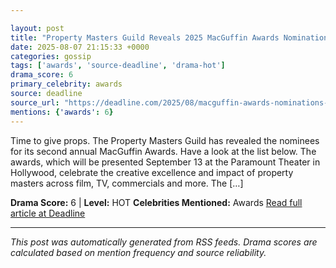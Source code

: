 ```yaml
---

layout: post
title: "Property Masters Guild Reveals 2025 MacGuffin Awards Nominations""
date: 2025-08-07 21:15:33 +0000
categories: gossip
tags: ['awards', 'source-deadline', 'drama-hot']
drama_score: 6
primary_celebrity: awards
source: deadline
source_url: "https://deadline.com/2025/08/macguffin-awards-nominations-2025-list-property-masters-guild-1236481678/""
mentions: {'awards': 6}
---
```


Time to give props. The Property Masters Guild has revealed the nominees for its second annual MacGuffin Awards. Have a look at the list below. The awards, which will be presented September 13 at the Paramount Theater in Hollywood, celebrate the creative excellence and impact of property masters across film, TV, commercials and more. The […]

**Drama Score:** 6 | **Level:** HOT **Celebrities Mentioned:** Awards [Read full article at Deadline](https://deadline.com/2025/08/macguffin-awards-nominations-2025-list-property-masters-guild-1236481678/)

---

*This post was automatically generated from RSS feeds. Drama scores are calculated based on mention frequency and source reliability.*